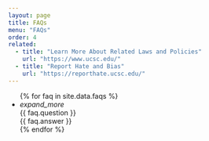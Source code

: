 ```yaml
---
layout: page
title: FAQs
menu: "FAQs"
order: 4
related:
  - title: "Learn More About Related Laws and Policies"
    url: "https://www.ucsc.edu/"
  - title: "Report Hate and Bias"
    url: "https://reporthate.ucsc.edu/"
---
```

<ul class="collapsible" data-collapsible="accordion">
  {% for faq in site.data.faqs %}
  <li class="faqs-list">
     <div class="collapsible-header">
      <div class="expand-icon">
        <i class="material-icons right more" aria-expanded="false" aria-controls="accordion-panel-{{ faq.content-marking }}">expand_more</i>
        <i class="material-icons right less" style="display: none" aria-expanded="true" aria-controls="accordion-panel-{{ faq.content-marking }}">expand_less</i>
      </div>
      <div class="faq-title">{{ faq.question }}</div>
     </div>
     <div class="collapsible-body" aria-labelledby="accordion-header-{{ faq.content-marking }}">{{ faq.answer }}</div>
  </li>
  {% endfor %}
</ul>

